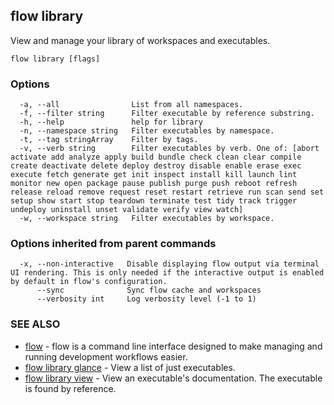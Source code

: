 ## flow library

View and manage your library of workspaces and executables.

```
flow library [flags]
```

### Options

```
  -a, --all                List from all namespaces.
  -f, --filter string      Filter executable by reference substring.
  -h, --help               help for library
  -n, --namespace string   Filter executables by namespace.
  -t, --tag stringArray    Filter by tags.
  -v, --verb string        Filter executables by verb. One of: [abort activate add analyze apply build bundle check clean clear compile create deactivate delete deploy destroy disable enable erase exec execute fetch generate get init inspect install kill launch lint monitor new open package pause publish purge push reboot refresh release reload remove request reset restart retrieve run scan send set setup show start stop teardown terminate test tidy track trigger undeploy uninstall unset validate verify view watch]
  -w, --workspace string   Filter executables by workspace.
```

### Options inherited from parent commands

```
  -x, --non-interactive   Disable displaying flow output via terminal UI rendering. This is only needed if the interactive output is enabled by default in flow's configuration.
      --sync              Sync flow cache and workspaces
      --verbosity int     Log verbosity level (-1 to 1)
```

### SEE ALSO

* [flow](flow.md)	 - flow is a command line interface designed to make managing and running development workflows easier.
* [flow library glance](flow_library_glance.md)	 - View a list of just executables.
* [flow library view](flow_library_view.md)	 - View an executable's documentation. The executable is found by reference.

